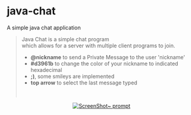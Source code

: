 # java-chat
A simple java chat application

> Java Chat is a simple chat program  
> which allows for a server with multiple
> client programs to join.
        <ul>
        <li><b>@nickname</b> to send a Private Message to the user 'nickname'</li>
        <li><b>#d3961b</b> to change the color of your nickname to indicated hexadecimal</li>
        <li><b>;)</b>, some smileys are implemented</li>
        <li><b>top arrow</b> to select the last message typed</li>
        </ul><br/>



<p align="center">
  <a href="https://raw.githubusercontent.com/Drakirus/java-chat/master/screen.png">
    <img alt="ScreenShot~ prompt" src="https://raw.githubusercontent.com/Drakirus/java-chat/master/screen.png">
  </a>
</p>
